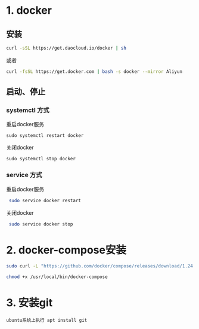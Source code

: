 # 1. docker
## 安装
```bash
curl -sSL https://get.daocloud.io/docker | sh
```
或者
```bash
curl -fsSL https://get.docker.com | bash -s docker --mirror Aliyun
```
## 启动、停止

### systemctl 方式

重启docker服务

```
sudo systemctl restart docker
```

关闭docker

```
sudo systemctl stop docker
```

### service 方式

重启docker服务

```bash
 sudo service docker restart
```

关闭docker

```bash
 sudo service docker stop
```

# 2. docker-compose安装

```bash
sudo curl -L "https://github.com/docker/compose/releases/download/1.24.1/docker-compose-$(uname -s)-$(uname -m)" -o /usr/local/bin/docker-compose
```

```bash
chmod +x /usr/local/bin/docker-compose
```

# 3. 安装git
```
ubuntu系统上执行 apt install git
```
